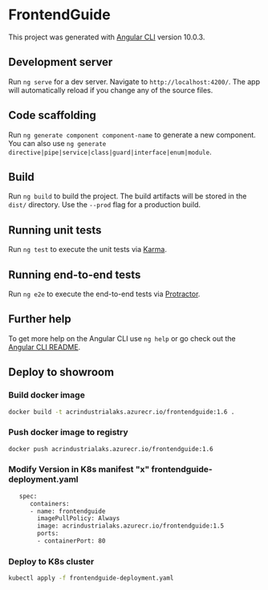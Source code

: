 # FrontendGuide

This project was generated with [Angular CLI](https://github.com/angular/angular-cli) version 10.0.3.

## Development server

Run `ng serve` for a dev server. Navigate to `http://localhost:4200/`. The app will automatically reload if you change any of the source files.

## Code scaffolding

Run `ng generate component component-name` to generate a new component. You can also use `ng generate directive|pipe|service|class|guard|interface|enum|module`.

## Build

Run `ng build` to build the project. The build artifacts will be stored in the `dist/` directory. Use the `--prod` flag for a production build.

## Running unit tests

Run `ng test` to execute the unit tests via [Karma](https://karma-runner.github.io).

## Running end-to-end tests

Run `ng e2e` to execute the end-to-end tests via [Protractor](http://www.protractortest.org/).

## Further help

To get more help on the Angular CLI use `ng help` or go check out the [Angular CLI README](https://github.com/angular/angular-cli/blob/master/README.md).

## Deploy to showroom

### Build docker image

```bash
docker build -t acrindustrialaks.azurecr.io/frontendguide:1.6 .
```

### Push docker image to registry
```bash
docker push acrindustrialaks.azurecr.io/frontendguide:1.6
```

### Modify Version in K8s manifest "x" frontendguide-deployment.yaml

```bash
   spec:
      containers:
      - name: frontendguide
        imagePullPolicy: Always
        image: acrindustrialaks.azurecr.io/frontendguide:1.5
        ports:
        - containerPort: 80
```


### Deploy to K8s cluster

```bash
kubectl apply -f frontendguide-deployment.yaml
```









